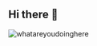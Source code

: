 ## Hi there 👋

![whatareyoudoinghere](https://github.com/user-attachments/assets/bdc4718e-0546-4153-96de-e6f226c46d84)
